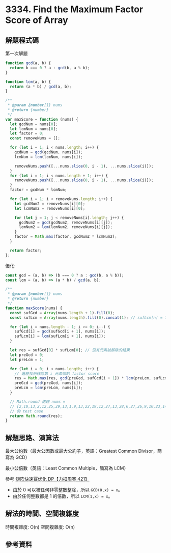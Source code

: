 # 3334. Find the Maximum Factor Score of Array

## 解題程式碼

第一次解題

```javascript
function gcd(a, b) {
  return b === 0 ? a : gcd(b, a % b);
}

function lcm(a, b) {
  return (a * b) / gcd(a, b);
}

/**
 * @param {number[]} nums
 * @return {number}
 */
var maxScore = function (nums) {
  let gcdNum = nums[0];
  let lcmNum = nums[0];
  let factor = 0;
  const removeNums = [];

  for (let i = 1; i < nums.length; i++) {
    gcdNum = gcd(gcdNum, nums[i]);
    lcmNum = lcm(lcmNum, nums[i]);

    removeNums.push([...nums.slice(0, i - 1), ...nums.slice(i)]);
  }
  for (let i = 1; i < nums.length + 1; i++) {
    removeNums.push([...nums.slice(0, i - 1), ...nums.slice(i)]);
  }
  factor = gcdNum * lcmNum;

  for (let i = 1; i < removeNums.length; i++) {
    let gcdNum2 = removeNums[i][0];
    let lcmNum2 = removeNums[i][0];

    for (let j = 1; j < removeNums[i].length; j++) {
      gcdNum2 = gcd(gcdNum2, removeNums[i][j]);
      lcmNum2 = lcm(lcmNum2, removeNums[i][j]);
    }
    factor = Math.max(factor, gcdNum2 * lcmNum2);
  }

  return factor;
};
```

優化:

```javascript
const gcd = (a, b) => (b === 0 ? a : gcd(b, a % b));
const lcm = (a, b) => (a * b) / gcd(a, b);

/**
 * @param {number[]} nums
 * @return {number}
 */
function maxScore(nums) {
  const sufGcd = Array(nums.length + 1).fill(0);
  const sufLcm = Array(nums.length).fill(0).concat(1); // sufLcm[n] = 1

  for (let i = nums.length - 1; i >= 0; i--) {
    sufGcd[i] = gcd(sufGcd[i + 1], nums[i]);
    sufLcm[i] = lcm(sufLcm[i + 1], nums[i]);
  }

  let res = sufGcd[0] * sufLcm[0]; // 沒有元素被移除的結果
  let preGcd = 0;
  let preLcm = 1;

  for (let i = 0; i < nums.length; i++) {
    // 遍歷找到移除第 i 元素個的 factor score
    res = Math.max(res, gcd(preGcd, sufGcd[i + 1]) * lcm(preLcm, sufLcm[i + 1]));
    preGcd = gcd(preGcd, nums[i]);
    preLcm = lcm(preLcm, nums[i]);
  }

  // Math.round 處理 nums =
  // [2,10,13,2,12,25,29,13,1,9,13,22,19,12,27,13,28,6,27,26,9,10,23,14,22,30,29,11,12,10,5,24,28,22,29,11,28,11,9,16,3,25,11,1,25,28,6,29,19,3]
  // 的 test case
  return Math.round(res);
}
```

## 解題思路、演算法

最大公約數（最大公因數或最大公約子，英語：Greatest Common Divisor，簡寫為 GCD）

最小公倍數（英語：Least Common Multiple，簡寫為 LCM）

參考 [矩阵快速幂优化 DP【力扣周赛 421】](https://www.bilibili.com/video/BV1hn1MYhEtC/?vd_source=7544253c025ae3290ff83d8610874d60)

- 由於 0 可以被任何非零整數整除，所以 `GCD(0,x) = x`。
- 由於任何整數都是 1 的倍數，所以 `LCM(1,x) = x`。

## 解法的時間、空間複雜度

時間複雜度: O(n)
空間複雜度: O(n)

## 參考資料
